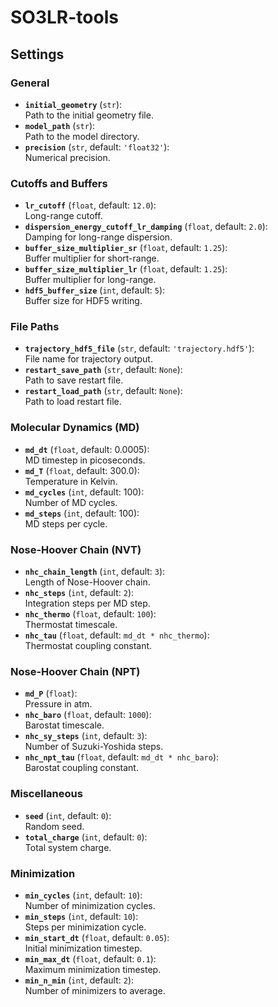 # SO3LR-tools

## Settings

### General
- **`initial_geometry`** (`str`):  
  Path to the initial geometry file.
- **`model_path`** (`str`):  
  Path to the model directory.
- **`precision`** (`str`, default: `'float32'`):  
  Numerical precision.

### Cutoffs and Buffers
- **`lr_cutoff`** (`float`, default: `12.0`):  
  Long-range cutoff.
- **`dispersion_energy_cutoff_lr_damping`** (`float`, default: `2.0`):  
  Damping for long-range dispersion.
- **`buffer_size_multiplier_sr`** (`float`, default: `1.25`):  
  Buffer multiplier for short-range.
- **`buffer_size_multiplier_lr`** (`float`, default: `1.25`):  
  Buffer multiplier for long-range.
- **`hdf5_buffer_size`** (`int`, default: `5`):  
  Buffer size for HDF5 writing.

### File Paths
- **`trajectory_hdf5_file`** (`str`, default: `'trajectory.hdf5'`):  
  File name for trajectory output.
- **`restart_save_path`** (`str`, default: `None`):  
  Path to save restart file.
- **`restart_load_path`** (`str`, default: `None`):  
  Path to load restart file.

### Molecular Dynamics (MD)
- **`md_dt`** (`float`, default: 0.0005):  
  MD timestep in picoseconds.
- **`md_T`** (`float`, default: 300.0):  
  Temperature in Kelvin.
- **`md_cycles`** (`int`, default: 100):  
  Number of MD cycles.
- **`md_steps`** (`int`, default: 100):  
  MD steps per cycle.

### Nose-Hoover Chain (NVT)
- **`nhc_chain_length`** (`int`, default: `3`):  
  Length of Nose-Hoover chain.
- **`nhc_steps`** (`int`, default: `2`):  
  Integration steps per MD step.
- **`nhc_thermo`** (`float`, default: `100`):  
  Thermostat timescale.
- **`nhc_tau`** (`float`, default: `md_dt * nhc_thermo`):  
  Thermostat coupling constant.

### Nose-Hoover Chain (NPT)
- **`md_P`** (`float`):  
  Pressure in atm.
- **`nhc_baro`** (`float`, default: `1000`):  
  Barostat timescale.
- **`nhc_sy_steps`** (`int`, default: `3`):  
  Number of Suzuki-Yoshida steps.
- **`nhc_npt_tau`** (`float`, default: `md_dt * nhc_baro`):  
  Barostat coupling constant.

### Miscellaneous
- **`seed`** (`int`, default: `0`):  
  Random seed.
- **`total_charge`** (`int`, default: `0`):  
  Total system charge.

### Minimization
- **`min_cycles`** (`int`, default: `10`):  
  Number of minimization cycles.
- **`min_steps`** (`int`, default: `10`):  
  Steps per minimization cycle.
- **`min_start_dt`** (`float`, default: `0.05`):  
  Initial minimization timestep.
- **`min_max_dt`** (`float`, default: `0.1`):  
  Maximum minimization timestep.
- **`min_n_min`** (`int`, default: `2`):  
  Number of minimizers to average.
